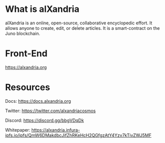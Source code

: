 # What is alXandria

alXandria is an online, open-source, collaborative encyclopedic effort. It allows anyone to create, edit, or delete articles. It is a smart-contract on the Juno blockchain.

# Front-End

https://alxandria.org

# Resources

Docs: https://docs.alxandria.org

Twitter: https://twitter.com/alxandriacosmos

Discord: https://discord.gg/bbgVDqDk

Whitepaper: https://alxandria.infura-ipfs.io/ipfs/QmW6DMakdbcJifZhRKeHcH2QGfgzAtY4Yzv7kTivZWJ5MF
